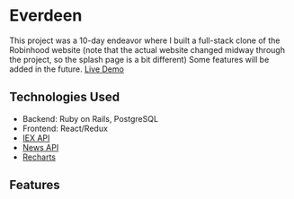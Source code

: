 # Everdeen

This project was a 10-day endeavor where I built a full-stack clone of the Robinhood website (note that the actual website changed midway through the project, so the splash page is a bit different) Some features will be added in the future.
[Live Demo](https://everdeen-app.herokuapp.com/#/)

## Technologies Used
* Backend: Ruby on Rails, PostgreSQL
* Frontend: React/Redux
* [IEX API](https://iextrading.com)
* [News API](https://newsapi.org/)
* [Recharts](http://recharts.org/en-US/)

## Features
